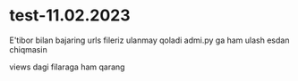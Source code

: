 # test-11.02.2023

E'tibor bilan bajaring urls fileriz ulanmay qoladi admi.py ga ham ulash esdan chiqmasin

views dagi filaraga ham qarang
